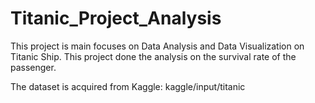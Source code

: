 # Titanic_Project_Analysis
This project is main focuses on Data Analysis and Data Visualization on Titanic Ship. This project done the analysis
on the survival rate of the passenger. 

The dataset is acquired from Kaggle: kaggle/input/titanic
